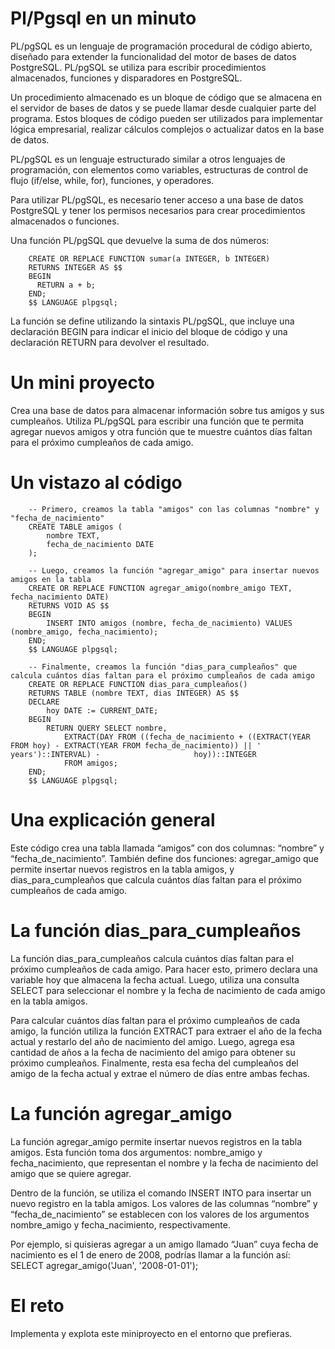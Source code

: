 # Pl/Pgsql en un minuto

PL/pgSQL es un lenguaje de programación procedural de código abierto, diseñado para extender la funcionalidad del motor de bases de datos PostgreSQL. PL/pgSQL se utiliza para escribir procedimientos almacenados, funciones y disparadores en PostgreSQL.

Un procedimiento almacenado es un bloque de código que se almacena en el servidor de bases de datos y se puede llamar desde cualquier parte del programa. Estos bloques de código pueden ser utilizados para implementar lógica empresarial, realizar cálculos complejos o actualizar datos en la base de datos.

PL/pgSQL es un lenguaje estructurado similar a otros lenguajes de programación, con elementos como variables, estructuras de control de flujo (if/else, while, for), funciones, y operadores.

Para utilizar PL/pgSQL, es necesario tener acceso a una base de datos PostgreSQL y tener los permisos necesarios para crear procedimientos almacenados o funciones.

Una función PL/pgSQL que devuelve la suma de dos números:

        CREATE OR REPLACE FUNCTION sumar(a INTEGER, b INTEGER)
        RETURNS INTEGER AS $$
        BEGIN
          RETURN a + b;
        END;
        $$ LANGUAGE plpgsql;

La función se define utilizando la sintaxis PL/pgSQL, que incluye una declaración BEGIN para indicar el inicio del bloque de código y una declaración RETURN para devolver el resultado.

# Un mini proyecto


Crea una base de datos para almacenar información sobre tus amigos y sus cumpleaños. Utiliza PL/pgSQL para escribir una función que te permita agregar nuevos amigos y otra función que te muestre cuántos días faltan para el próximo cumpleaños de cada amigo.

# Un vistazo al código

        -- Primero, creamos la tabla "amigos" con las columnas "nombre" y "fecha_de_nacimiento"
        CREATE TABLE amigos (
            nombre TEXT,
            fecha_de_nacimiento DATE
        );

        -- Luego, creamos la función "agregar_amigo" para insertar nuevos amigos en la tabla
        CREATE OR REPLACE FUNCTION agregar_amigo(nombre_amigo TEXT, fecha_nacimiento DATE)
        RETURNS VOID AS $$
        BEGIN
            INSERT INTO amigos (nombre, fecha_de_nacimiento) VALUES (nombre_amigo, fecha_nacimiento);
        END;
        $$ LANGUAGE plpgsql;

        -- Finalmente, creamos la función "dias_para_cumpleaños" que calcula cuántos días faltan para el próximo cumpleaños de cada amigo
        CREATE OR REPLACE FUNCTION dias_para_cumpleaños()
        RETURNS TABLE (nombre TEXT, dias INTEGER) AS $$
        DECLARE
            hoy DATE := CURRENT_DATE;
        BEGIN
            RETURN QUERY SELECT nombre,
                EXTRACT(DAY FROM ((fecha_de_nacimiento + ((EXTRACT(YEAR FROM hoy) - EXTRACT(YEAR FROM fecha_de_nacimiento)) || ' years')::INTERVAL) -                     hoy))::INTEGER
                FROM amigos;
        END;
        $$ LANGUAGE plpgsql;

# Una explicación general

Este código crea una tabla llamada “amigos” con dos columnas: “nombre” y “fecha_de_nacimiento”. También define dos funciones: agregar_amigo que permite insertar nuevos registros en la tabla amigos, y dias_para_cumpleaños que calcula cuántos días faltan para el próximo cumpleaños de cada amigo.

# La función dias_para_cumpleaños

La función dias_para_cumpleaños calcula cuántos días faltan para el próximo cumpleaños de cada amigo. Para hacer esto, primero declara una variable hoy que almacena la fecha actual. Luego, utiliza una consulta SELECT para seleccionar el nombre y la fecha de nacimiento de cada amigo en la tabla amigos.

Para calcular cuántos días faltan para el próximo cumpleaños de cada amigo, la función utiliza la función EXTRACT para extraer el año de la fecha actual y restarlo del año de nacimiento del amigo. Luego, agrega esa cantidad de años a la fecha de nacimiento del amigo para obtener su próximo cumpleaños. Finalmente, resta esa fecha del cumpleaños del amigo de la fecha actual y extrae el número de días entre ambas fechas.

# La función agregar_amigo

La función agregar_amigo permite insertar nuevos registros en la tabla amigos. Esta función toma dos argumentos: nombre_amigo y fecha_nacimiento, que representan el nombre y la fecha de nacimiento del amigo que se quiere agregar.

Dentro de la función, se utiliza el comando INSERT INTO para insertar un nuevo registro en la tabla amigos. Los valores de las columnas “nombre” y “fecha_de_nacimiento” se establecen con los valores de los argumentos nombre_amigo y fecha_nacimiento, respectivamente.

Por ejemplo, si quisieras agregar a un amigo llamado “Juan” cuya fecha de nacimiento es el 1 de enero de 2008, podrías llamar a la función así: SELECT agregar_amigo('Juan', '2008-01-01');


# El reto

Implementa y explota este miniproyecto en el entorno que prefieras.

